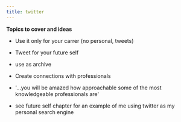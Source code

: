 ```yaml
---
title: twitter
---
```


**Topics to cover and ideas**

 - Use it only for your carrer (no personal, tweets)
 - Tweet for your future self
 - use as archive
 - Create connections with professionals
 - '...you will be amazed how approachable some of the most knowledgeable professionals are'

 - see future self chapter for an example of me using twitter as my personal search engine
